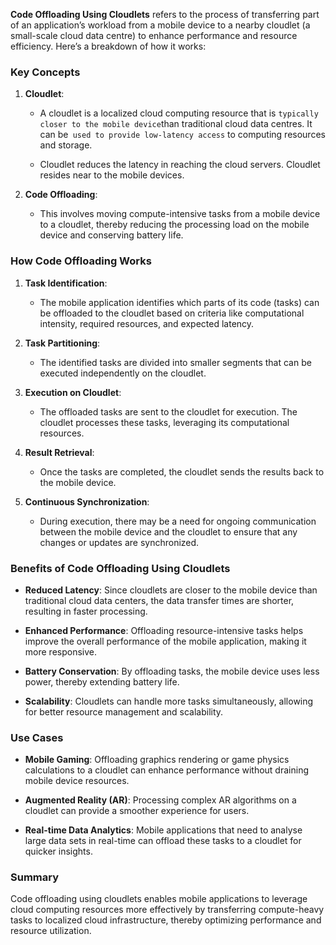 **Code Offloading Using Cloudlets** refers to the process of transferring part of an application’s workload from a mobile device to a nearby cloudlet (a small-scale cloud data centre) to enhance performance and resource efficiency. Here’s a breakdown of how it works:

### Key Concepts

1. **Cloudlet**:
   - A cloudlet is a localized cloud computing resource that is ` typically closer to the mobile device `than traditional cloud data centres. It can be` used to provide low-latency access` to computing resources and storage.

    - Cloudlet reduces the latency in reaching the cloud servers. Cloudlet resides near to the mobile devices.

2. **Code Offloading**:
   - This involves moving compute-intensive tasks from a mobile device to a cloudlet, thereby reducing the processing load on the mobile device and conserving battery life.

### How Code Offloading Works

1. **Task Identification**:
   - The mobile application identifies which parts of its code (tasks) can be offloaded to the cloudlet based on criteria like computational intensity, required resources, and expected latency.

2. **Task Partitioning**:
   - The identified tasks are divided into smaller segments that can be executed independently on the cloudlet.

3. **Execution on Cloudlet**:
   - The offloaded tasks are sent to the cloudlet for execution. The cloudlet processes these tasks, leveraging its computational resources.

4. **Result Retrieval**:
   - Once the tasks are completed, the cloudlet sends the results back to the mobile device.

5. **Continuous Synchronization**:
   - During execution, there may be a need for ongoing communication between the mobile device and the cloudlet to ensure that any changes or updates are synchronized.

### Benefits of Code Offloading Using Cloudlets

- **Reduced Latency**: Since cloudlets are closer to the mobile device than traditional cloud data centers, the data transfer times are shorter, resulting in faster processing.

- **Enhanced Performance**: Offloading resource-intensive tasks helps improve the overall performance of the mobile application, making it more responsive.

- **Battery Conservation**: By offloading tasks, the mobile device uses less power, thereby extending battery life.

- **Scalability**: Cloudlets can handle more tasks simultaneously, allowing for better resource management and scalability.

### Use Cases

- **Mobile Gaming**: Offloading graphics rendering or game physics calculations to a cloudlet can enhance performance without draining mobile device resources.

- **Augmented Reality (AR)**: Processing complex AR algorithms on a cloudlet can provide a smoother experience for users.

- **Real-time Data Analytics**: Mobile applications that need to analyse large data sets in real-time can offload these tasks to a cloudlet for quicker insights.

### Summary
Code offloading using cloudlets enables mobile applications to leverage cloud computing resources more effectively by transferring compute-heavy tasks to localized cloud infrastructure, thereby optimizing performance and resource utilization.